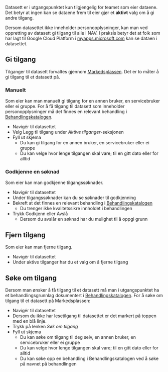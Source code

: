 Datasett er i utgangspunktet kun tilgjengelig for teamet som eier dataene.
Det betyr at ingen kan se dataene frem til eier gjør et **aktivt** valg om å gi andre tilgang.

Dersom datasettet ikke inneholder personopplysninger, kan man ved oppretting av datasett gi tilgang til alle i NAV.
I praksis betyr det at folk som har lagt til Google Cloud Platform i [myapps.microsoft.com](https://myapps.microsoft.com) kan se dataen i datasettet.

## Gi tilgang

Tilganger til datasett forvaltes gjennom [Markedsplassen](https://data.intern.nav.no/).
Det er to måter å gi tilgang til et datasett på.

### Manuelt

Som eier kan man manuelt gi tilgang for en annen bruker, en servicebruker eller ei gruppe.
For å få tilgang til datasett som inneholder personopplysninger må det finnes en relevant behandling i [Behandlingskatalogen](https://behandlingskatalog.nais.adeo.no/).

- Navigér til datasettet
- Velg Legg til tilgang under _Aktive tilganger_-seksjonen
- Fyll ut skjema
    - Du kan gi tilgang for en annen bruker, en servicebruker eller ei gruppe
    - Du kan velge hvor lenge tilgangen skal vare; til en gitt dato eller for alltid

### Godkjenne en søknad

Som eier kan man godkjenne tilgangssøknader.

- Navigér til datasettet
- Under tilgangssøknader kan du se søknader til godkjenning
- Bekreft at det finnes en relevant behandling i [Behandlingskatalogen](https://behandlingskatalog.nais.adeo.no/)
    - Du trenger ikke kvalitetssikre innholdet i behandlingen
- Trykk Godkjenn eller Avslå
    - Dersom du avslår en søknad har du mulighet til å oppgi grunn

## Fjern tilgang

Som eier kan man fjerne tilgang.

- Navigér til datasettet
- Under aktive tilganger har du et valg om å fjerne tilgang


## Søke om tilgang

Dersom man ønsker å få tilgang til et datasett må man i utgangspunktet ha et behandlingsgrunnlag dokumentert i [Behandlingskatalogen](https://behandlingskatalog.nais.adeo.no/).
For å søke om tilgang til et datasett på Markedsplassen:

- Navigér til datasettet
- Dersom du ikke har lesetilgang til datasettet er det markert på toppen med en blå linje.
- Trykk på lenken _Søk om tilgang_
- Fyll ut skjema
    - Du kan søke om tilgang til deg selv, en annen bruker, en servicebruker eller ei gruppe
    - Du kan velge hvor lenge tilgangen skal vare; til en gitt dato eller for alltid
    - Du kan søke opp en behandling i Behandlingskatalogen ved å søke på navnet på behandlingen